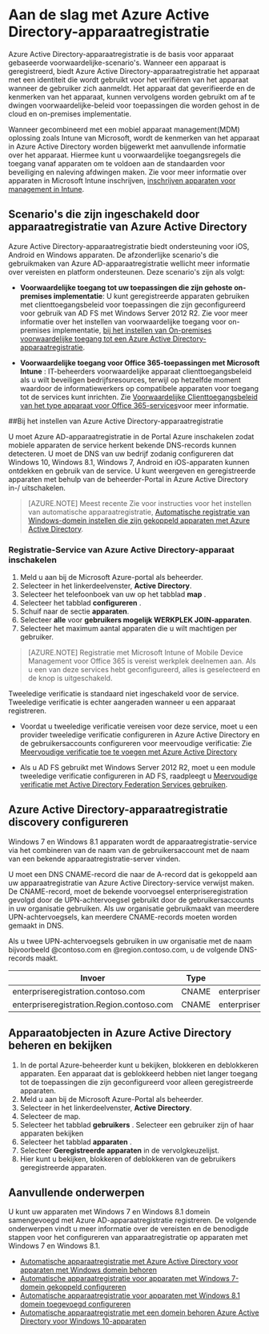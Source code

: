 <properties
    pageTitle="Overzicht van Azure Active Directory-apparaatregistratie | Microsoft Azure"
    description="is de basis voor apparaat gebaseerde voorwaardelijke-scenario's. Wanneer een apparaat is geregistreerd, bepalingen Azure Active Directory-apparaatregistratie het apparaat met een identiteit die wordt gebruikt voor het verifiëren van het apparaat wanneer de gebruiker zich aanmeldt."
    services="active-directory"
    keywords="apparaatregistratie, apparaatregistratie inschakelen, apparaatregistratie en MDM"
    documentationCenter=""
    authors="femila"
    manager="swadhwa"
    editor=""/>

<tags
    ms.service="active-directory"
    ms.workload="identity"
    ms.tgt_pltfrm="na"
    ms.devlang="na"
    ms.topic="get-started-article"
    ms.date="09/27/2016"
    ms.author="Markvi"/>

# <a name="get-started-with-azure-active-directory-device-registration"></a>Aan de slag met Azure Active Directory-apparaatregistratie

Azure Active Directory-apparaatregistratie is de basis voor apparaat gebaseerde voorwaardelijke-scenario's. Wanneer een apparaat is geregistreerd, biedt Azure Active Directory-apparaatregistratie het apparaat met een identiteit die wordt gebruikt voor het verifiëren van het apparaat wanneer de gebruiker zich aanmeldt. Het apparaat dat geverifieerde en de kenmerken van het apparaat, kunnen vervolgens worden gebruikt om af te dwingen voorwaardelijke-beleid voor toepassingen die worden gehost in de cloud en on-premises implementatie.

Wanneer gecombineerd met een mobiel apparaat management(MDM) oplossing zoals Intune van Microsoft, wordt de kenmerken van het apparaat in Azure Active Directory worden bijgewerkt met aanvullende informatie over het apparaat. Hiermee kunt u voorwaardelijke toegangsregels die toegang vanaf apparaten om te voldoen aan de standaarden voor beveiliging en naleving afdwingen maken. Zie voor meer informatie over apparaten in Microsoft Intune inschrijven, [inschrijven apparaten voor management in Intune](https://docs.microsoft.com/intune/deploy-use/enroll-devices-in-microsoft-intune).

## <a name="scenarios-enabled-by-azure-active-directory-device-registration"></a>Scenario's die zijn ingeschakeld door apparaatregistratie van Azure Active Directory

Azure Active Directory-apparaatregistratie biedt ondersteuning voor iOS, Android en Windows apparaten. De afzonderlijke scenario's die gebruikmaken van Azure AD-apparaatregistratie wellicht meer informatie over vereisten en platform ondersteunen. Deze scenario's zijn als volgt:

- **Voorwaardelijke toegang tot uw toepassingen die zijn gehoste on-premises implementatie**: U kunt geregistreerde apparaten gebruiken met clienttoegangsbeleid voor toepassingen die zijn geconfigureerd voor gebruik van AD FS met Windows Server 2012 R2. Zie voor meer informatie over het instellen van voorwaardelijke toegang voor on-premises implementatie, [bij het instellen van On-premises voorwaardelijke toegang tot een Azure Active Directory-apparaatregistratie](active-directory-conditional-access-on-premises-setup.md).

- **Voorwaardelijke toegang voor Office 365-toepassingen met Microsoft Intune** : IT-beheerders voorwaardelijke apparaat clienttoegangsbeleid als u wilt beveiligen bedrijfsresources, terwijl op hetzelfde moment waardoor de informatiewerkers op compatibele apparaten voor toegang tot de services kunt inrichten. Zie [Voorwaardelijke Clienttoegangsbeleid van het type apparaat voor Office 365-services](active-directory-conditional-access-device-policies.md)voor meer informatie.

##<a name="setting-up-azure-active-directory-device-registration"></a>Bij het instellen van Azure Active Directory-apparaatregistratie

U moet Azure AD-apparaatregistratie in de Portal Azure inschakelen zodat mobiele apparaten de service herkent bekende DNS-records kunnen detecteren. U moet de DNS van uw bedrijf zodanig configureren dat Windows 10, Windows 8.1, Windows 7, Android en iOS-apparaten kunnen ontdekken en gebruik van de service.
U kunt weergeven en geregistreerde apparaten met behulp van de beheerder-Portal in Azure Active Directory in-/ uitschakelen.

>[AZURE.NOTE]
 Meest recente Zie voor instructies voor het instellen van automatische apparaatregistratie, [Automatische registratie van Windows-domein instellen die zijn gekoppeld apparaten met Azure Active Directory](active-directory-conditional-access-automatic-device-registration-setup.md).

### <a name="enable-azure-active-directory-device-registration-service"></a>Registratie-Service van Azure Active Directory-apparaat inschakelen

1. Meld u aan bij de Microsoft Azure-portal als beheerder.
2. Selecteer in het linkerdeelvenster, **Active Directory**.
3. Selecteer het telefoonboek van uw op het tabblad **map** .
4. Selecteer het tabblad **configureren** .
5. Schuif naar de sectie **apparaten**.
6. Selecteer **alle** voor **gebruikers mogelijk WERKPLEK JOIN-apparaten**.
7. Selecteer het maximum aantal apparaten die u wilt machtigen per gebruiker.

>[AZURE.NOTE]
>Registratie met Microsoft Intune of Mobile Device Management voor Office 365 is vereist werkplek deelnemen aan. Als u een van deze services hebt geconfigureerd, alles is geselecteerd en de knop is uitgeschakeld.

Tweeledige verificatie is standaard niet ingeschakeld voor de service. Tweeledige verificatie is echter aangeraden wanneer u een apparaat registreren.

- Voordat u tweeledige verificatie vereisen voor deze service, moet u een provider tweeledige verificatie configureren in Azure Active Directory en de gebruikersaccounts configureren voor meervoudige verificatie: Zie [Meervoudige verificatie toe te voegen met Azure Active Directory](../multi-factor-authentication/multi-factor-authentication-get-started-cloud.md)

- Als u AD FS gebruikt met Windows Server 2012 R2, moet u een module tweeledige verificatie configureren in AD FS, raadpleegt u [Meervoudige verificatie met Active Directory Federation Services gebruiken](../multi-factor-authentication/multi-factor-authentication-get-started-server.md).

## <a name="configure-azure-active-directory-device-registration-discovery"></a>Azure Active Directory-apparaatregistratie discovery configureren
Windows 7 en Windows 8.1 apparaten wordt de apparaatregistratie-service via het combineren van de naam van de gebruikersaccount met de naam van een bekende apparaatregistratie-server vinden.

U moet een DNS CNAME-record die naar de A-record dat is gekoppeld aan uw apparaatregistratie van Azure Active Directory-service verwijst maken. De CNAME-record, moet de bekende voorvoegsel enterpriseregistration gevolgd door de UPN-achtervoegsel gebruikt door de gebruikersaccounts in uw organisatie gebruiken. Als uw organisatie gebruikmaakt van meerdere UPN-achtervoegsels, kan meerdere CNAME-records moeten worden gemaakt in DNS.

Als u twee UPN-achtervoegsels gebruiken in uw organisatie met de naam bijvoorbeeld @contoso.com en @region.contoso.com, u de volgende DNS-records maakt.

| Invoer                                     | Type  | Adres                            |
|-------------------------------------------|-------|------------------------------------|
| enterpriseregistration.contoso.com        | CNAME | enterpriseregistration.Windows.NET |
| enterpriseregistration.Region.contoso.com | CNAME | enterpriseregistration.Windows.NET |

## <a name="view-and-manage-device-objects-in-azure-active-directory"></a>Apparaatobjecten in Azure Active Directory beheren en bekijken
1. In de portal Azure-beheerder kunt u bekijken, blokkeren en deblokkeren apparaten. Een apparaat dat is geblokkeerd hebben niet langer toegang tot de toepassingen die zijn geconfigureerd voor alleen geregistreerde apparaten.
2. Meld u aan bij de Microsoft Azure-Portal als beheerder.
3. Selecteer in het linkerdeelvenster, **Active Directory**.
4. Selecteer de map.
5. Selecteer het tabblad **gebruikers** . Selecteer een gebruiker zijn of haar apparaten bekijken
6. Selecteer het tabblad **apparaten** .
7. Selecteer **Geregistreerde apparaten** in de vervolgkeuzelijst.
8. Hier kunt u bekijken, blokkeren of deblokkeren van de gebruikers geregistreerde apparaten.

## <a name="additional-topics"></a>Aanvullende onderwerpen

U kunt uw apparaten met Windows 7 en Windows 8.1 domein samengevoegd met Azure AD-apparaatregistratie registreren. De volgende onderwerpen vindt u meer informatie over de vereisten en de benodigde stappen voor het configureren van apparaatregistratie op apparaten met Windows 7 en Windows 8.1.

- [Automatische apparaatregistratie met Azure Active Directory voor apparaten met Windows domein behoren](active-directory-conditional-access-automatic-device-registration.md)
- [Automatische apparaatregistratie voor apparaten met Windows 7-domein gekoppeld configureren](active-directory-conditional-access-automatic-device-registration-windows7.md)
- [Automatische apparaatregistratie voor apparaten met Windows 8.1 domein toegevoegd configureren](active-directory-conditional-access-automatic-device-registration-windows-8-1.md)
- [Automatische apparaatregistratie met een domein behoren Azure Active Directory voor Windows 10-apparaten](active-directory-azureadjoin-devices-group-policy.md)
